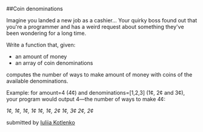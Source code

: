 ##Coin denominations

Imagine you landed a new job as a cashier...
Your quirky boss found out that you're a programmer and has a weird request about something they've been wondering for a long time.

Write a function that, given:

* an amount of money
* an array of coin denominations

computes the number of ways to make amount of money with coins of the available denominations.

Example: for amount=4 (4¢) and denominations=[1,2,3] (1¢, 2¢ and 3¢), your program would output 4—the number of ways to make 4¢:

*1¢, 1¢, 1¢, 1¢
1¢, 1¢, 2¢
1¢, 3¢
2¢, 2¢*

submitted by [Iuliia Kotlenko](https://github.com/IuliiaKot)
